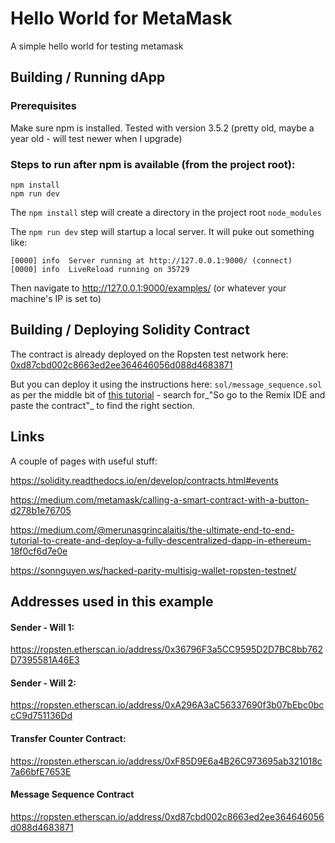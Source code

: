# Hello World for MetaMask

A simple hello world for testing metamask

## Building / Running dApp

### Prerequisites

Make sure npm is installed. Tested with version 3.5.2 (pretty old, maybe a year old - will test newer when I upgrade)

### Steps to run after npm is available (from the project root):

```
npm install
npm run dev
```

The `npm install` step will create a directory in the project root `node_modules`

The `npm run dev` step will startup a local server. It will puke out something like:

```
[0000] info  Server running at http://127.0.0.1:9000/ (connect)
[0000] info  LiveReload running on 35729
```

Then navigate to http://127.0.0.1:9000/examples/ (or whatever your machine's IP is set to)

## Building / Deploying Solidity Contract

The contract is already deployed on the Ropsten test network here: [0xd87cbd002c8663ed2ee364646056d088d4683871](https://ropsten.etherscan.io/address/0xd87cbd002c8663ed2ee364646056d088d4683871)

But you can deploy it using the instructions here: `sol/message_sequence.sol` as per the middle bit of [this tutorial](https://medium.com/@merunasgrincalaitis/the-ultimate-end-to-end-tutorial-to-create-and-deploy-a-fully-descentralized-dapp-in-ethereum-18f0cf6d7e0e) - search for_"So go to the Remix IDE and paste the contract"_ to find the right section.

## Links

A couple of pages with useful stuff:

https://solidity.readthedocs.io/en/develop/contracts.html#events

https://medium.com/metamask/calling-a-smart-contract-with-a-button-d278b1e76705

https://medium.com/@merunasgrincalaitis/the-ultimate-end-to-end-tutorial-to-create-and-deploy-a-fully-descentralized-dapp-in-ethereum-18f0cf6d7e0e

https://sonnguyen.ws/hacked-parity-multisig-wallet-ropsten-testnet/

## Addresses used in this example

#### Sender - Will 1:
https://ropsten.etherscan.io/address/0x36796F3a5CC9595D2D7BC8bb762D7395581A46E3

#### Sender - Will 2:
https://ropsten.etherscan.io/address/0xA296A3aC56337690f3b07bEbc0bccC9d751136Dd

#### Transfer Counter Contract:
https://ropsten.etherscan.io/address/0xF85D9E6a4B26C973695ab321018c7a66bfE7653E

#### Message Sequence Contract

https://ropsten.etherscan.io/address/0xd87cbd002c8663ed2ee364646056d088d4683871